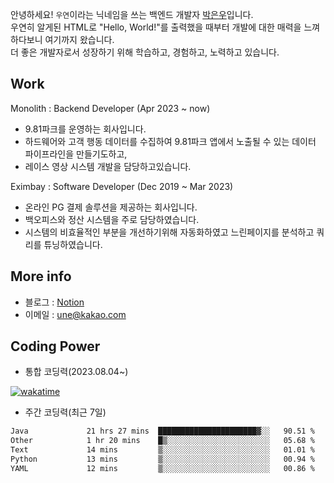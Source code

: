 안녕하세요! `우연`이라는 닉네임을 쓰는 백엔드 개발자 [박은우](https://dev-wooyeon.github.io/quiz-app/)입니다.  
우연히 알게된 HTML로 "Hello, World!"를 출력했을 때부터 개발에 대한 매력을 느껴 하다보니 여기까지 왔습니다.   
더 좋은 개발자로서 성장하기 위해 학습하고, 경험하고, 노력하고 있습니다.


## Work
Monolith : Backend Developer (Apr 2023 ~ now)
- 9.81파크를 운영하는 회사입니다.
- 하드웨어와 고객 행동 데이터를 수집하여 9.81파크 앱에서 노출될 수 있는 데이터 파이프라인을 만들기도하고,
- 레이스 영상 시스템 개발을 담당하고있습니다.

Eximbay  : Software Developer (Dec 2019 ~ Mar 2023)
- 온라인 PG 결제 솔루션을 제공하는 회사입니다.
- 백오피스와 정산 시스템을 주로 담당하였습니다.
- 시스템의 비효율적인 부분을 개선하기위해 자동화하였고 느린페이지를 분석하고 쿼리를 튜닝하였습니다.

## More info
- 블로그 : [Notion](https://notion-blog-ieunune.vercel.app)
- 이메일 : une@kakao.com

## Coding Power
- 통합 코딩력(2023.08.04~)

[![wakatime](https://wakatime.com/badge/user/099dd627-fdab-4072-b87a-fa91c7a76d8d.svg?style=for-the-badge)](https://wakatime.com/@099dd627-fdab-4072-b87a-fa91c7a76d8d)

- 주간 코딩력(최근 7일)

<!--START_SECTION:waka-->

```txt
Java             21 hrs 27 mins  ██████████████████████▓░░   90.51 %
Other            1 hr 20 mins    █▒░░░░░░░░░░░░░░░░░░░░░░░   05.68 %
Text             14 mins         ▒░░░░░░░░░░░░░░░░░░░░░░░░   01.01 %
Python           13 mins         ▒░░░░░░░░░░░░░░░░░░░░░░░░   00.94 %
YAML             12 mins         ▒░░░░░░░░░░░░░░░░░░░░░░░░   00.86 %
```

<!--END_SECTION:waka-->
